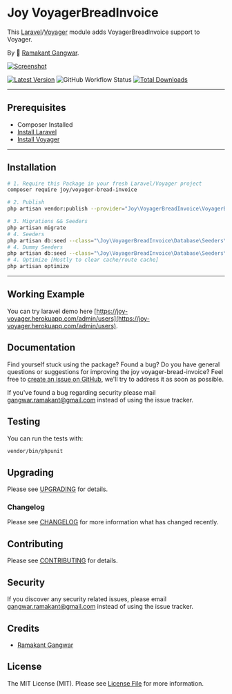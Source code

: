 # Joy VoyagerBreadInvoice

This [Laravel](https://laravel.com/)/[Voyager](https://voyager.devdojo.com/) module adds VoyagerBreadInvoice support to Voyager.

By 🐼 [Ramakant Gangwar](https://github.com/rxcod9).

[![Screenshot](https://raw.githubusercontent.com/rxcod9/joy-voyager-bread-invoice/main/cover.jpg)](https://joy-voyager.herokuapp.com/)

[![Latest Version](https://img.shields.io/github/v/release/rxcod9/joy-voyager-bread-invoice?style=flat-square)](https://github.com/rxcod9/joy-voyager-bread-invoice/releases)
![GitHub Workflow Status](https://img.shields.io/github/workflow/status/rxcod9/joy-voyager-bread-invoice/run-tests?label=tests)
[![Total Downloads](https://img.shields.io/packagist/dt/joy/voyager-bread-invoice.svg?style=flat-square)](https://packagist.org/packages/joy/voyager-bread-invoice)

---

## Prerequisites

*   Composer Installed
*   [Install Laravel](https://laravel.com/docs/installation)
*   [Install Voyager](https://github.com/the-control-group/voyager)

---

## Installation

```bash
# 1. Require this Package in your fresh Laravel/Voyager project
composer require joy/voyager-bread-invoice

# 2. Publish
php artisan vendor:publish --provider="Joy\VoyagerBreadInvoice\VoyagerBreadInvoiceServiceProvider" --force

# 3. Migrations && Seeders
php artisan migrate
# 4. Seeders
php artisan db:seed --class="\Joy\VoyagerBreadInvoice\Database\Seeders\VoyagerDatabaseSeeder" --force
# 4. Dummy Seeders
php artisan db:seed --class="\Joy\VoyagerBreadInvoice\Database\Seeders\VoyagerDummyDatabaseSeeder" --force
# 4. Optimize [Mostly to clear cache/route cache]
php artisan optimize
```

---


## Working Example

You can try laravel demo here [https://joy-voyager.herokuapp.com/admin/users](https://joy-voyager.herokuapp.com/admin/users).

## Documentation

Find yourself stuck using the package? Found a bug? Do you have general questions or suggestions for improving the joy voyager-bread-invoice? Feel free to [create an issue on GitHub](https://github.com/rxcod9/joy-voyager-bread-invoice/issues), we'll try to address it as soon as possible.

If you've found a bug regarding security please mail [gangwar.ramakant@gmail.com](mailto:gangwar.ramakant@gmail.com) instead of using the issue tracker.

## Testing

You can run the tests with:

```bash
vendor/bin/phpunit
```

## Upgrading

Please see [UPGRADING](UPGRADING.md) for details.

### Changelog

Please see [CHANGELOG](CHANGELOG.md) for more information what has changed recently.

## Contributing

Please see [CONTRIBUTING](CONTRIBUTING.md) for details.

## Security

If you discover any security related issues, please email [gangwar.ramakant@gmail.com](mailto:gangwar.ramakant@gmail.com) instead of using the issue tracker.

## Credits

- [Ramakant Gangwar](https://github.com/rxcod9)

## License

The MIT License (MIT). Please see [License File](LICENSE.md) for more information.
